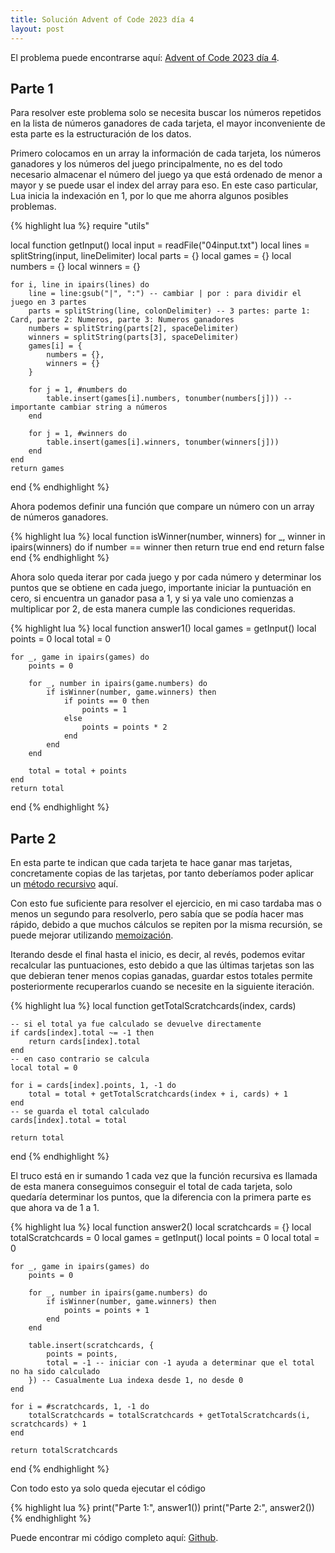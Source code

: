```yaml
---
title: Solución Advent of Code 2023 día 4
layout: post
---
```


El problema puede encontrarse aquí: [Advent of Code 2023 día 4](https://adventofcode.com/2023/day/4).

## Parte 1

Para resolver este problema solo se necesita buscar los números repetidos en la lista de números ganadores de cada tarjeta, el mayor inconveniente de esta parte es la estructuración de los datos.

Primero colocamos en un array la información de cada tarjeta, los números ganadores y los números del juego principalmente, no es del todo necesario almacenar el número del juego ya que está ordenado de menor a mayor y se puede usar el index del array para eso. En este caso particular, Lua inicia la indexación en 1, por lo que me ahorra algunos posibles problemas.

{% highlight lua %}
require "utils"

local function getInput()
    local input = readFile("04input.txt")
    local lines = splitString(input, lineDelimiter)
    local parts = {}
    local games = {}
    local numbers = {}
    local winners = {}

    for i, line in ipairs(lines) do
        line = line:gsub("|", ":") -- cambiar | por : para dividir el juego en 3 partes
        parts = splitString(line, colonDelimiter) -- 3 partes: parte 1: Card, parte 2: Numeros, parte 3: Numeros ganadores
        numbers = splitString(parts[2], spaceDelimiter)
        winners = splitString(parts[3], spaceDelimiter)
        games[i] = {
            numbers = {},
            winners = {}
        }

        for j = 1, #numbers do
            table.insert(games[i].numbers, tonumber(numbers[j])) -- importante cambiar string a números
        end

        for j = 1, #winners do
            table.insert(games[i].winners, tonumber(winners[j]))
        end
    end
    return games
end
{% endhighlight %}

Ahora podemos definir una función que compare un número con un array de números ganadores.

{% highlight lua %}
local function isWinner(number, winners)
    for _, winner in ipairs(winners) do
        if number == winner then
            return true
        end
    end
    return false
end
{% endhighlight %}

Ahora solo queda iterar por cada juego y por cada número y determinar los puntos que se obtiene en cada juego, importante iniciar la puntuación en cero, si encuentra un ganador pasa a 1, y si ya vale uno comienzas a multiplicar por 2, de esta manera cumple las condiciones requeridas.

{% highlight lua %}
local function answer1()
    local games = getInput()
    local points = 0
    local total = 0

    for _, game in ipairs(games) do
        points = 0

        for _, number in ipairs(game.numbers) do
            if isWinner(number, game.winners) then
                if points == 0 then
                    points = 1
                else
                    points = points * 2
                end
            end
        end

        total = total + points
    end
    return total
end
{% endhighlight %}

## Parte 2

En esta parte te indican que cada tarjeta te hace ganar mas tarjetas, concretamente copias de las tarjetas, por tanto deberíamos poder aplicar un [método recursivo](https://es.wikipedia.org/wiki/Recursi%C3%B3n) aquí.

Con esto fue suficiente para resolver el ejercicio, en mi caso tardaba mas o menos un segundo para resolverlo, pero sabía que se podía hacer mas rápido, debido a que muchos cálculos se repiten por la misma recursión, se puede mejorar utilizando [memoización](https://es.wikipedia.org/wiki/Memoizaci%C3%B3n).

Iterando desde el final hasta el inicio, es decir, al revés, podemos evitar recalcular las puntuaciones, esto debido a que las últimas tarjetas son las que debieran tener menos copias ganadas, guardar estos totales permite posteriormente recuperarlos cuando se necesite en la siguiente iteración.

{% highlight lua %}
local function getTotalScratchcards(index, cards)

    -- si el total ya fue calculado se devuelve directamente
    if cards[index].total ~= -1 then
        return cards[index].total
    end
    -- en caso contrario se calcula
    local total = 0

    for i = cards[index].points, 1, -1 do
        total = total + getTotalScratchcards(index + i, cards) + 1
    end
    -- se guarda el total calculado
    cards[index].total = total

    return total
end
{% endhighlight %}

El truco está en ir sumando 1 cada vez que la función recursiva es llamada de esta manera conseguimos conseguir el total de cada tarjeta, solo quedaría determinar los puntos, que la diferencia con la primera parte es que ahora va de 1 a 1.

{% highlight lua %}
local function answer2()
    local scratchcards = {}
    local totalScratchcards = 0
    local games = getInput()
    local points = 0
    local total = 0

    for _, game in ipairs(games) do
        points = 0

        for _, number in ipairs(game.numbers) do
            if isWinner(number, game.winners) then
                points = points + 1
            end
        end

        table.insert(scratchcards, {
            points = points,
            total = -1 -- iniciar con -1 ayuda a determinar que el total no ha sido calculado
        }) -- Casualmente Lua indexa desde 1, no desde 0
    end

    for i = #scratchcards, 1, -1 do
        totalScratchcards = totalScratchcards + getTotalScratchcards(i, scratchcards) + 1
    end

    return totalScratchcards
end
{% endhighlight %}

Con todo esto ya solo queda ejecutar el código

{% highlight lua %}
print("Parte 1:", answer1())
print("Parte 2:", answer2())
{% endhighlight %}

Puede encontrar mi código completo aquí: [Github](https://github.com/DeybisMelendez/AdventOfCode).